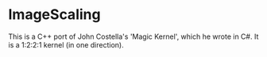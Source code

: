 # ImageScaling
This is a C++ port of John Costella's 'Magic Kernel', which he wrote in C#.  It is a 1:2:2:1 kernel (in one direction).
